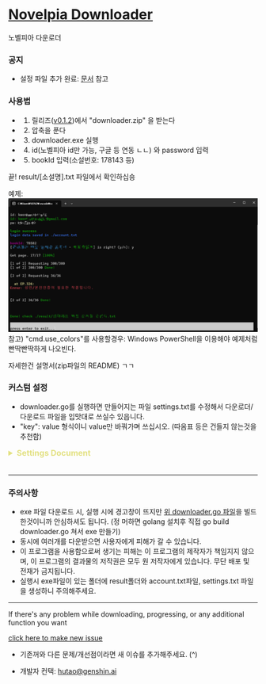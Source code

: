 # [Novelpia Downloader](https://github.com/taeseong14/N-down)

노벨피아 다운로더


### 공지

 - 설정 파일 추가 완료: [문서](#doc) 참고


### 사용법

 * 1. 릴리즈([v0.1.2](https://github.com/taeseong14/N-down/releases/tag/v0.1.2))에서 "downloader.zip" 을 받는다
 * 2. 압축을 푼다
 * 3. downloader.exe 실행
 * 4. id(노벨피아 id만 가능, 구글 등 연동 ㄴㄴ) 와 password 입력
 * 5. bookId 입력(소설번호: 178143 등)

끝!
result/[소설명].txt 파일에서 확인하십숑

예제:
![예제](Example.png)
참고) "cmd.use_colors"를 사용할경우: Windows PowerShell을 이용해야 예제처럼 빤딱빤딱하게 나오빈다.

자세한건 설명서(zip파일의 README) ㄱㄱ

### 커스텀 설정

 - downloader.go를 실행하면 만들어지는 파일 settings.txt를 수정해서 다운로더/다운로드 파일을 입맛대로 쓰실수 있읍니다.
 - "key": value 형식이니 value만 바꿔가며 쓰십시오. (따옴표 등은 건들지 않는것을 추천함)

<details id="doc">
<summary style="font-size: 16px; font-weight: bold; cursor: pointer; margin-bottom: 20px; color: #e3e182;">Settings Document</summary>
<div>

> "account.auto_login": Boolean (true | false)
 - 자동 로그인 여부. 꺼져있다면(false) account 파일도 생성되지 않습니다.
 - Default: true

> "account.auto_login_file": String ("~~")
 - 로그인 정보 (id, pw)가 저장되는 파일명(혹은 루트)
 - Default: "account.txt"

> "account.default_mail": String ("@~~")
 - 로그인시 id가 @를 포함하지 않을 때 자동으로 뒤에 붙이는 문자열. (예제의 초록색 두번째줄 참고)
 - Default: "@gmail.com"

> "cmd.check_with_yn": Boolean (true | false)
 - bookId를 입력했을때 맞냐고 체크하는 부분 추가
 - Default: true

> "cmd.exit_when_finish": Boolean (true | false)
 - 한 소설 다운로드가 끝난 후 자동으로 exe파일 종료 여부
 - 한번 받을때 연속으로 많이 다운로드한다면 꺼놓는걸 추천
 - Default: true

> "cmd.max_try_per_episode": Number (123~)
 - 한 화당 최대 http 요청을 시도하는 횟수
 - 안건드는거 추천
 - Default: 5

> "cmd.use_colors": Boolean (true | false)
 - 자기가 예쁜 색은 보고싶지 않다, 혹은 powershell을 어떻게 연결하는지 모르겠다, 혹은 귀찮다 하시면 이거 끄시면 됨. <-]34 이런거 안나옵니다.
 - Default: true

> "result.image_display": Boolean (true | false)
 - 결과 텍스트파일에 이미지 링크 추가 여부
 - Default: true

> "result.image_format": String ("~~")
 - 이미지 링크 포멧 형식
 - query: ${link} 이미지 링크
 - Default: "[이미지: ${link}]" // -> [이미지: http://image.novelpia.com]

> "result.directory_name": String ("~~")
 - 결과 텍스트 파일들이 저장되는 폴더명, 혹은 루트
 - Default: "result" // -> ./result/~~.txt로 저장

> "result.file_name": String ("~~")
 - 결과 파일의 제목. txt파일로 저장되길 원하신다면 .txt를 붙이는걸 잊지 마세요.
 - query: ${title} 제목 | ${author} 작가
 - Default: "${title}.txt"

> "result.space_between_episodes": String ("~~")
 - 회차 사이에 추가하는 문자?
 - 문제가 좀 있어서 줄바꿈 기호 (\n)외엔 추가 안하는거 추천
 - Default: "\n\n\n\n\n\n\n\n\n\n"

</div>
</details>

---

### 주의사항

 - exe 파일 다운로드 시, 실행 시에 경고창이 뜨지만 [위 downloader.go 파일](./downloader.go)을 빌드한것이니까 안심하셔도 됩니다. (정 머하면 golang 설치후 직접 go build downloader.go 쳐서 exe 만들기)
 - 동시에 여러개를 다운받으면 사용자에게 피해가 갈 수 있습니다.
 - 이 프로그램을 사용함으로써 생기는 피해는 이 프로그램의 제작자가 책임지지 않으며, 이 프로그램의 결과물의 저작권은 모두 원 저작자에게 있습니다. 무단 배포 및 전재가 금지됩니다.
 - 실행시 exe파일이 있는 폴더에 result폴더와 account.txt파일, settings.txt 파일을 생성하니 주의해주세요.


---


If there's any problem while downloading, progressing, or any additional function you want

[click here to make new issue](https://github.com/taeseong14/N-down/issues/new)

 + 기존꺼와 다른 문제/개선점이라면 새 이슈를 추가해주세요. (^)

 + 개발자 컨택: hutao@genshin.ai
